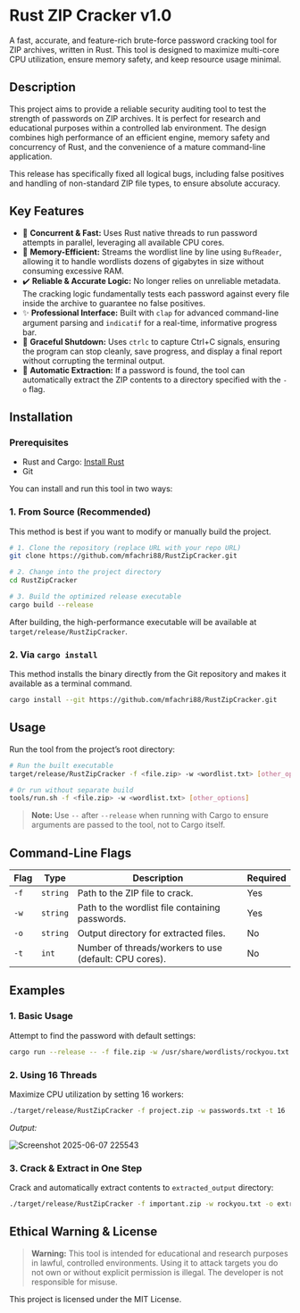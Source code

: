 # Rust ZIP Cracker v1.0

A fast, accurate, and feature-rich brute-force password cracking tool for ZIP archives, written in Rust. This tool is designed to maximize multi-core CPU utilization, ensure memory safety, and keep resource usage minimal.


## Description

This project aims to provide a reliable security auditing tool to test the strength of passwords on ZIP archives. It is perfect for research and educational purposes within a controlled lab environment. The design combines high performance of an efficient engine, memory safety and concurrency of Rust, and the convenience of a mature command-line application.

This release has specifically fixed all logical bugs, including false positives and handling of non-standard ZIP file types, to ensure absolute accuracy.

## Key Features

* 🚀 **Concurrent & Fast:** Uses Rust native threads to run password attempts in parallel, leveraging all available CPU cores.
* 🧠 **Memory-Efficient:** Streams the wordlist line by line using `BufReader`, allowing it to handle wordlists dozens of gigabytes in size without consuming excessive RAM.
* ✔️ **Reliable & Accurate Logic:** No longer relies on unreliable metadata. The cracking logic fundamentally tests each password against every file inside the archive to guarantee no false positives.
* ✨ **Professional Interface:** Built with `clap` for advanced command-line argument parsing and `indicatif` for a real-time, informative progress bar.
* 🛑 **Graceful Shutdown:** Uses `ctrlc` to capture Ctrl+C signals, ensuring the program can stop cleanly, save progress, and display a final report without corrupting the terminal output.
* 📂 **Automatic Extraction:** If a password is found, the tool can automatically extract the ZIP contents to a directory specified with the `-o` flag.

## Installation

### Prerequisites

* Rust and Cargo: [Install Rust](https://www.rust-lang.org/tools/install)
* Git

You can install and run this tool in two ways:

### 1. From Source (Recommended)

This method is best if you want to modify or manually build the project.

```bash
# 1. Clone the repository (replace URL with your repo URL)
git clone https://github.com/mfachri88/RustZipCracker.git

# 2. Change into the project directory
cd RustZipCracker

# 3. Build the optimized release executable
cargo build --release
```

After building, the high-performance executable will be available at `target/release/RustZipCracker`.

### 2. Via `cargo install`

This method installs the binary directly from the Git repository and makes it available as a terminal command.

```bash
cargo install --git https://github.com/mfachri88/RustZipCracker.git
```

## Usage

Run the tool from the project’s root directory:

```bash
# Run the built executable
target/release/RustZipCracker -f <file.zip> -w <wordlist.txt> [other_options]

# Or run without separate build
tools/run.sh -f <file.zip> -w <wordlist.txt> [other_options]
```

> **Note:** Use `--` after `--release` when running with Cargo to ensure arguments are passed to the tool, not to Cargo itself.

## Command-Line Flags

| Flag | Type     | Description                                            | Required |
| ---- | -------- | ------------------------------------------------------ | -------- |
| `-f` | `string` | Path to the ZIP file to crack.                         | Yes      |
| `-w` | `string` | Path to the wordlist file containing passwords.        | Yes      |
| `-o` | `string` | Output directory for extracted files.                  | No       |
| `-t` | `int`    | Number of threads/workers to use (default: CPU cores). | No       |

## Examples

### 1. Basic Usage

Attempt to find the password with default settings:

```bash
cargo run --release -- -f file.zip -w /usr/share/wordlists/rockyou.txt 
```

### 2. Using 16 Threads

Maximize CPU utilization by setting 16 workers:

```bash
./target/release/RustZipCracker -f project.zip -w passwords.txt -t 16
```

*Output:*

![Screenshot 2025-06-07 225543](https://github.com/user-attachments/assets/218a76c1-3d0d-4ecb-a376-c7bb0f693d30)


### 3. Crack & Extract in One Step

Crack and automatically extract contents to `extracted_output` directory:

```bash
./target/release/RustZipCracker -f important.zip -w rockyou.txt -o extracted_output
```

## Ethical Warning & License

> **Warning:** This tool is intended for educational and research purposes in lawful, controlled environments. Using it to attack targets you do not own or without explicit permission is illegal. The developer is not responsible for misuse.

This project is licensed under the MIT License.
